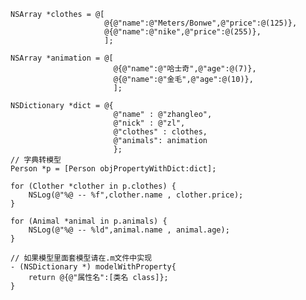    
    
    NSArray *clothes = @[
                         @{@"name":@"Meters/Bonwe",@"price":@(125)},
                         @{@"name":@"nike",@"price":@(255)},
                         ];
    
    NSArray *animation = @[
                           @{@"name":@"哈士奇",@"age":@(7)},
                           @{@"name":@"金毛",@"age":@(10)},
                           ];
    
    NSDictionary *dict = @{
                           @"name" : @"zhangleo",
                           @"nick" : @"zl",
                           @"clothes" : clothes,
                           @"animals": animation
                           };
    // 字典转模型
    Person *p = [Person objPropertyWithDict:dict];
    
    for (Clother *clother in p.clothes) {
        NSLog(@"%@ -- %f",clother.name , clother.price);
    }
    
    for (Animal *animal in p.animals) {
        NSLog(@"%@ -- %ld",animal.name , animal.age);
    }

    // 如果模型里面套模型请在.m文件中实现
    - (NSDictionary *) modelWithProperty{
    	return @{@"属性名":[类名 class]};
    }
